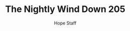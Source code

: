 ---
image: /assets/img/nwd/205_nwd_john_3_18_nlt.png
title: The Nightly Wind Down 205
categories:
  - The Nightly Wind Down
author: Hope Staff
notes: The Nightly Wind Down 205
embed: >-
  EMBED_GOES_HERE
transcript: >-
  SOME LINES OF TEXT START HERE
---